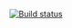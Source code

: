 [![Build status](https://ci.appveyor.com/api/projects/status/bf515o0aqx02wrjp/branch/main?svg=true)](https://ci.appveyor.com/project/aaskripkina/bdd-1/branch/main)
